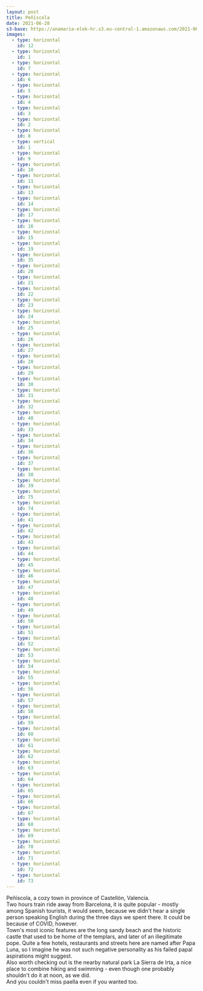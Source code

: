 ```yaml
---
layout: post
title: Peñíscola
date: 2021-06-28
s3-base: https://anamaria-elek-hr.s3.eu-central-1.amazonaws.com/2021-06-28-peniscola
images:
  - type: horizontal
    id: 12
  - type: horizontal
    id: 1
  - type: horizontal
    id: 7
  - type: horizontal
    id: 6
  - type: horizontal
    id: 5
  - type: horizontal
    id: 4
  - type: horizontal
    id: 3
  - type: horizontal
    id: 2
  - type: horizontal
    id: 8
  - type: vertical
    id: 1
  - type: horizontal
    id: 9
  - type: horizontal
    id: 10
  - type: horizontal
    id: 11
  - type: horizontal
    id: 13 
  - type: horizontal
    id: 14
  - type: horizontal
    id: 17
  - type: horizontal
    id: 16
  - type: horizontal
    id: 15
  - type: horizontal
    id: 19
  - type: horizontal
    id: 35
  - type: horizontal
    id: 20
  - type: horizontal
    id: 21
  - type: horizontal
    id: 22
  - type: horizontal
    id: 23
  - type: horizontal
    id: 24
  - type: horizontal
    id: 25
  - type: horizontal
    id: 26
  - type: horizontal
    id: 27
  - type: horizontal
    id: 28
  - type: horizontal
    id: 29
  - type: horizontal
    id: 30
  - type: horizontal
    id: 31
  - type: horizontal
    id: 32
  - type: horizontal
    id: 40
  - type: horizontal
    id: 33
  - type: horizontal
    id: 34
  - type: horizontal
    id: 36
  - type: horizontal
    id: 37
  - type: horizontal
    id: 38
  - type: horizontal
    id: 39
  - type: horizontal
    id: 75
  - type: horizontal
    id: 74
  - type: horizontal
    id: 41
  - type: horizontal
    id: 42
  - type: horizontal
    id: 43
  - type: horizontal
    id: 44
  - type: horizontal
    id: 45
  - type: horizontal
    id: 46
  - type: horizontal
    id: 47
  - type: horizontal
    id: 48
  - type: horizontal
    id: 49
  - type: horizontal
    id: 50
  - type: horizontal
    id: 51
  - type: horizontal
    id: 52
  - type: horizontal
    id: 53
  - type: horizontal
    id: 54
  - type: horizontal
    id: 55
  - type: horizontal
    id: 56
  - type: horizontal
    id: 57
  - type: horizontal
    id: 58
  - type: horizontal
    id: 59
  - type: horizontal
    id: 60
  - type: horizontal
    id: 61
  - type: horizontal
    id: 62
  - type: horizontal
    id: 63
  - type: horizontal
    id: 64
  - type: horizontal
    id: 65
  - type: horizontal
    id: 66
  - type: horizontal
    id: 67
  - type: horizontal
    id: 68
  - type: horizontal
    id: 69
  - type: horizontal
    id: 70
  - type: horizontal
    id: 71
  - type: horizontal
    id: 72
  - type: horizontal
    id: 73
---
```


Peñíscola, a cozy town in province of Castellón, Valencia.  
Two hours train ride away from Barcelona, it is quite popular - mostly among Spanish tourists, it would seem, because we didn't hear a single person speaking English during the three days we spent there. It could be because of COVID, however.  
Town's most iconic features are the long sandy beach and the historic castle that used to be home of the templars, and later of an illegitimate pope. Quite a few hotels, restaurants and streets here are named after Papa Luna, so I imagine he was not such negative personality as his failed papal aspirations might suggest.  
Also worth checking out is the nearby natural park La Sierra de Irta, a nice place to combine hiking and swimming - even though one probably shouldn't do it at noon, as we did.  
And you couldn't miss paella even if you wanted too.
